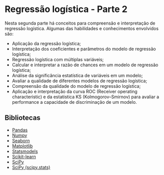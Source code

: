 # Regressão logística - Parte 2

Nesta segunda parte há conceitos para compreensão e interpretação de regressão logística. Algumas das habilidades e conhecimentos envolvidos são:

- Aplicação da regressão logística;
- Interpretação dos coeficientes e parâmetros do modelo de regressão logística;
- Regressão logística com múltiplas variáveis;
- Calcular e interpretar a razão de chances em um modelo de regressão logística;
- Análise da significância estatística de variáveis em um modelo;
- Avaliar a qualidade de diferentes modelos de regressão logística;
- Compreensão da qualidade do modelo de regressão logística;
- Aplicação e interpretação da curva ROC (Receiver operating characteristic) e da estatistica KS (Kolmogorov–Smirnov) para avaliar a performance a capacidade de discriminação de um modelo.

## Bibliotecas
- [Pandas](https://pandas.pydata.org/)
- [Numpy](https://numpy.org/)
- [Seaborn](https://seaborn.pydata.org/)
- [Matplotlib](https://matplotlib.org/)
- [Statsmodels](https://www.statsmodels.org/stable/index.html)
- [Scikit-learn](https://scikit-learn.org/stable/)
- [SciPy](https://scipy.org/)
- [SciPy (scipy.stats)](https://docs.scipy.org/doc/scipy/reference/stats.html)
